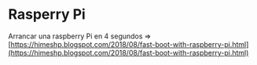 # Rasperry Pi

Arrancar una raspberry Pi en 4 segundos => [https://himeshp.blogspot.com/2018/08/fast-boot-with-raspberry-pi.html](https://himeshp.blogspot.com/2018/08/fast-boot-with-raspberry-pi.html)
